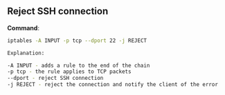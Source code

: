 ## Reject SSH connection

**Command**:

```bash
iptables -A INPUT -p tcp --dport 22 -j REJECT

Explanation:

-A INPUT - adds a rule to the end of the chain
-p tcp - the rule applies to TCP packets
--dport - reject SSH connection
-j REJECT - reject the connection and notify the client of the error

